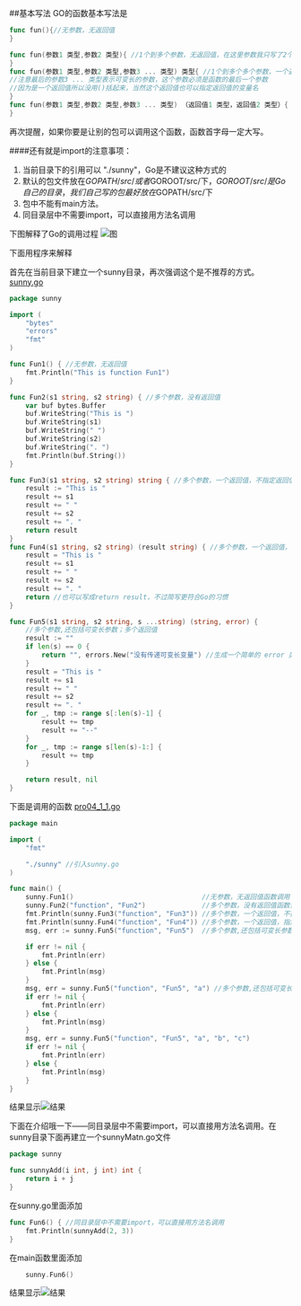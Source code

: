 ##基本写法
GO的函数基本写法是  
```go
func fun(){//无参数，无返回值
}

func fun(参数1 类型,参数2 类型){ //1个到多个参数，无返回值，在这里参数我只写了2个，可以写很多，我没使用...是因为在Go中...有着特殊的含义
}
func fun(参数1 类型,参数2 类型,参数3 ... 类型) 类型{ //1个到多个多个参数，一个返回值
//注意最后的参数3 ... 类型表示可变长的参数，这个参数必须是函数的最后一个参数
//因为是一个返回值所以没用()括起来，当然这个返回值也可以指定返回值的变量名
}
func fun(参数1 类型,参数2 类型,参数3 ... 类型) （返回值1 类型，返回值2 类型）{ //1个到多个多个参数，多个返回值
}
```

再次提醒，如果你要是让别的包可以调用这个函数，函数首字母一定大写。

####还有就是import的注意事项：
1.  当前目录下的引用可以 "./sunny"，Go是不建议这种方式的
2.   默认的包文件放在$GOPATH/src/或者$GOROOT/src/下，$GOROOT/src/是Go自己的目录，我们自己写的包最好放在$GOPATH/src/下
3.   包中不能有main方法。
4.   同目录层中不需要import，可以直接用方法名调用

下图解释了Go的调用过程
![图](https://github.com/sunnygocms/gobook/blob/master/go_lang_base/function.png)

下面用程序来解释

首先在当前目录下建立一个sunny目录，再次强调这个是不推荐的方式。
[sunny.go](https://github.com/sunnygocms/gobook/blob/master/src/go_lang_base/04/sunny/sunny.go)
```go
package sunny

import (
	"bytes"
	"errors"
	"fmt"
)

func Fun1() { //无参数，无返回值
	fmt.Println("This is function Fun1")
}

func Fun2(s1 string, s2 string) { //多个参数，没有返回值
	var buf bytes.Buffer
	buf.WriteString("This is ")
	buf.WriteString(s1)
	buf.WriteString(" ")
	buf.WriteString(s2)
	buf.WriteString(". ")
	fmt.Println(buf.String())
}

func Fun3(s1 string, s2 string) string { //多个参数，一个返回值，不指定返回值名称
	result := "This is "
	result += s1
	result += " "
	result += s2
	result += ". "
	return result
}
func Fun4(s1 string, s2 string) (result string) { //多个参数，一个返回值，指定返回值名称
	result = "This is "
	result += s1
	result += " "
	result += s2
	result += ". "
	return //也可以写成return result，不过简写更符合Go的习惯
}

func Fun5(s1 string, s2 string, s ...string) (string, error) {
	//多个参数,还包括可变长参数；多个返回值
	result := ""
	if len(s) == 0 {
		return "", errors.New("没有传递可变长变量") //生成一个简单的 error 类型
	}
	result = "This is "
	result += s1
	result += " "
	result += s2
	result += ". "
	for _, tmp := range s[:len(s)-1] {
		result += tmp
		result += "--"
	}
	for _, tmp := range s[len(s)-1:] {
		result += tmp
	}

	return result, nil
}
```
下面是调用的函数
[pro04_1_1.go](https://github.com/sunnygocms/gobook/blob/master/src/go_lang_base/04/pro04_1_1.go)

```go
package main

import (
	"fmt"

	"./sunny" //引入sunny.go
)

func main() {
	sunny.Fun1()                                //无参数，无返回值函数调用
	sunny.Fun2("function", "Fun2")              //多个参数，没有返回值函数调用
	fmt.Println(sunny.Fun3("function", "Fun3")) //多个参数，一个返回值，不指定返回值名称函数调用
	fmt.Println(sunny.Fun4("function", "Fun4")) //多个参数，一个返回值，指定返回值名称函数调用
	msg, err := sunny.Fun5("function", "Fun5")  //多个参数,还包括可变长参数；多个返回值函数调用，不过没有传递可变长参数

	if err != nil {
		fmt.Println(err)
	} else {
		fmt.Println(msg)
	}
	msg, err = sunny.Fun5("function", "Fun5", "a") //多个参数,还包括可变长参数；多个返回值函数调用，且传递了可变长参数
	if err != nil {
		fmt.Println(err)
	} else {
		fmt.Println(msg)
	}
	msg, err = sunny.Fun5("function", "Fun5", "a", "b", "c")
	if err != nil {
		fmt.Println(err)
	} else {
		fmt.Println(msg)
	}
}

```
结果显示![结果](https://github.com/sunnygocms/gobook/blob/master/go_lang_base/04_1_1_1.png)<br />


下面在介绍哦一下——同目录层中不需要import，可以直接用方法名调用。在sunny目录下面再建立一个sunnyMatn.go文件
```go
package sunny

func sunnyAdd(i int, j int) int {
	return i + j
}

```

在sunny.go里面添加

```go
func Fun6() { //同目录层中不需要import，可以直接用方法名调用
	fmt.Println(sunnyAdd(2, 3))
}
```

在main函数里面添加
```go
	sunny.Fun6()
```
结果显示![结果](https://github.com/sunnygocms/gobook/blob/master/go_lang_base/04_1_1_2.png)